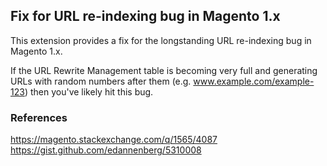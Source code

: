 ## Fix for URL re-indexing bug in Magento 1.x

This extension provides a fix for the longstanding URL re-indexing bug in Magento 1.x.

If the URL Rewrite Management table is becoming very full and generating URLs with random numbers after them (e.g. www.example.com/example-123) then you've likely hit this bug. 

### References

https://magento.stackexchange.com/q/1565/4087
https://gist.github.com/edannenberg/5310008

